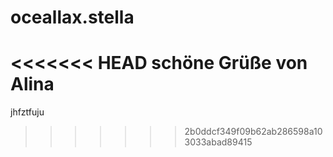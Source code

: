 # oceallax.stella
<<<<<<< HEAD
schöne Grüße von Alina
=======

jhfztfuju
>>>>>>> 2b0ddcf349f09b62ab286598a103033abad89415
